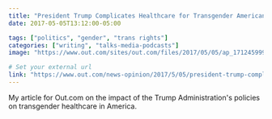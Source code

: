 ```yaml
---
title: "President Trump Complicates Healthcare for Transgender Americans (Out.com)"
date: 2017-05-05T13:12:00-05:00

tags: ["politics", "gender", "trans rights"]
categories: ["writing", "talks-media-podcasts"]
image: "https://www.out.com/sites/out.com/files/2017/05/05/ap_17124599994528.jpg"

# Set your external url
link: "https://www.out.com/news-opinion/2017/5/05/president-trump-complicates-healthcare-transgenders-americans"
---
```


My article for Out.com on the impact of the Trump Administration's policies on transgender healthcare in America.